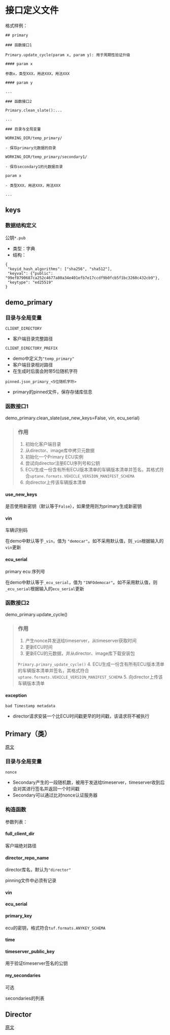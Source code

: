 # 接口定义文件

格式样例：
```
## primary

### 函数接口1

Primary.update_cycle(param x, param y): 用于周期性验证升级

#### param x

参数x，类型XXX，用途XXX，用法XXX

#### param y
 
...

### 函数接口2

Primary.clean_slate():...

...

### 目录与全局变量

WORKING_DIR/temp_primary/

- 保存primary元数据的目录

WORKING_DIR/temp_primary/secondary1/

- 保存secondary1的元数据目录

param x

- 类型XXX，用途XXX，用法XXX

...
```

## keys

### 数据结构定义

公钥`*.pub`

- 类型：字典
- 结构：

```
{
 "keyid_hash_algorithms": ["sha256", "sha512"],
 "keyval": {"public": "99ef8790687ca252c4677a80a34e401efb7e17ccdf9b0fcb5f1bc3260c432cb9"}, 
 "keytype": "ed25519"
}
```

## demo_primary

### 目录与全局变量

`CLIENT_DIRECTORY`

- 客户端目录完整路径

`CLIENT_DIRECTORY_PREFIX`

- demo中定义为`"temp_primary"`
- 客户端目录相对路径
- 在生成时后面会附带5位随机字符

`pinned.json_primary_<5位随机字符>`

- primary的pinned文件，保存存储库信息

### 函数接口1

demo_primary.clean_slate(use_new_keys=False, vin, ecu_serial)

> ### 作用
> 1. 初始化客户端目录
> 2. 从director、image库中拷贝元数据
> 3. 初始化一个Primary ECU实例
> 4. 尝试向director注册ECU序列号和公钥
> 5. ECU生成一份含有所有ECU版本清单的车辆版本清单并签名，其格式符合`uptane.formats.VEHICLE_VERSION_MANIFEST_SCHEMA`
> 6. 向director上传该车辆版本清单

#### use_new_keys

是否使用新密钥（默认等于`False`），如果使用则为primary生成新密钥

#### vin

车辆识别码

在demo中默认等于`_vin`，值为 `"democar"`。如不采用默认值，则`_vin`根据输入的`vin`更新

#### ecu_serial

primary ecu 序列号

在demo中默认等于`_ecu_serial`，值为 `"INFOdemocar"`。如不采用默认值，则`_ecu_serial`根据输入的`ecu_serial`更新

### 函数接口2

demo_primary.update_cycle()

> ### 作用
> 1. 产生nonce并发送给timeserver，从timeserver获取时间
> 2. 更新ECU时间
> 3. 更新ECU的元数据，并从director、image库下载安装包
> 
>   `Primary.primary_update_cycle()`
> 4. ECU生成一份含有所有ECU版本清单的车辆版本清单并签名，其格式符合`uptane.formats.VEHICLE_VERSION_MANIFEST_SCHEMA`
> 5. 向director上传该车辆版本清单

#### exception

`bad Timestamp metadata`

- director请求安装一个比ECU时间戳更早的时间戳，该请求将不被执行

## Primary（类）

[原文](./api-primary.md)

### 目录与全局变量

`nonce`

- Secondary产生的一段随机数，被用于发送给timeserver，timeserver收到后会对其进行签名并返回一个时间戳
- Secondary可以通过比对nonce认证服务器

### 构造函数

参数列表：

#### full_client_dir

客户端绝对路径

#### director_repo_name

director库名，默认为`"director"`

pinning文件中必须有记录
    
#### vin

#### ecu_serial

#### primary_key

ecu的密钥，格式符合`tuf.formats.ANYKEY_SCHEMA`

#### time

#### timeserver_public_key

用于验证timeserver签名的公钥

#### my_secondaries

可选

secondaries的列表

## Director 
[原文](./api.director.md)
